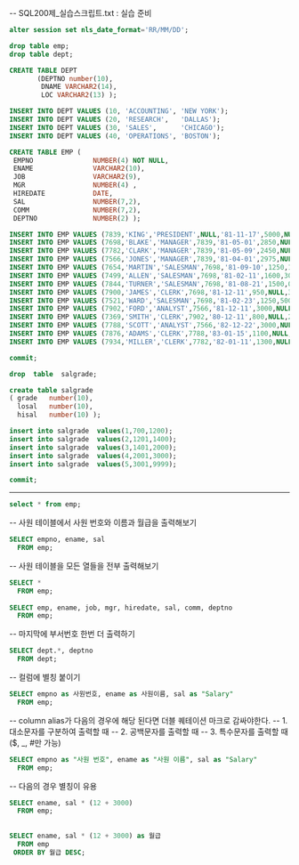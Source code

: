 -- SQL200제_실습스크립트.txt : 실습 준비

```sql
alter session set nls_date_format='RR/MM/DD';

drop table emp;
drop table dept;

CREATE TABLE DEPT
       (DEPTNO number(10),
        DNAME VARCHAR2(14),
        LOC VARCHAR2(13) );

INSERT INTO DEPT VALUES (10, 'ACCOUNTING', 'NEW YORK');
INSERT INTO DEPT VALUES (20, 'RESEARCH',   'DALLAS');
INSERT INTO DEPT VALUES (30, 'SALES',      'CHICAGO');
INSERT INTO DEPT VALUES (40, 'OPERATIONS', 'BOSTON');

CREATE TABLE EMP (
 EMPNO               NUMBER(4) NOT NULL,
 ENAME               VARCHAR2(10),
 JOB                 VARCHAR2(9),
 MGR                 NUMBER(4) ,
 HIREDATE            DATE,
 SAL                 NUMBER(7,2),
 COMM                NUMBER(7,2),
 DEPTNO              NUMBER(2) );

INSERT INTO EMP VALUES (7839,'KING','PRESIDENT',NULL,'81-11-17',5000,NULL,10);
INSERT INTO EMP VALUES (7698,'BLAKE','MANAGER',7839,'81-05-01',2850,NULL,30);
INSERT INTO EMP VALUES (7782,'CLARK','MANAGER',7839,'81-05-09',2450,NULL,10);
INSERT INTO EMP VALUES (7566,'JONES','MANAGER',7839,'81-04-01',2975,NULL,20);
INSERT INTO EMP VALUES (7654,'MARTIN','SALESMAN',7698,'81-09-10',1250,1400,30);
INSERT INTO EMP VALUES (7499,'ALLEN','SALESMAN',7698,'81-02-11',1600,300,30);
INSERT INTO EMP VALUES (7844,'TURNER','SALESMAN',7698,'81-08-21',1500,0,30);
INSERT INTO EMP VALUES (7900,'JAMES','CLERK',7698,'81-12-11',950,NULL,30);
INSERT INTO EMP VALUES (7521,'WARD','SALESMAN',7698,'81-02-23',1250,500,30);
INSERT INTO EMP VALUES (7902,'FORD','ANALYST',7566,'81-12-11',3000,NULL,20);
INSERT INTO EMP VALUES (7369,'SMITH','CLERK',7902,'80-12-11',800,NULL,20);
INSERT INTO EMP VALUES (7788,'SCOTT','ANALYST',7566,'82-12-22',3000,NULL,20);
INSERT INTO EMP VALUES (7876,'ADAMS','CLERK',7788,'83-01-15',1100,NULL,20);
INSERT INTO EMP VALUES (7934,'MILLER','CLERK',7782,'82-01-11',1300,NULL,10);

commit;

drop  table  salgrade;

create table salgrade
( grade   number(10),
  losal   number(10),
  hisal   number(10) );

insert into salgrade  values(1,700,1200);
insert into salgrade  values(2,1201,1400);
insert into salgrade  values(3,1401,2000);
insert into salgrade  values(4,2001,3000);
insert into salgrade  values(5,3001,9999);

commit;
```

--------------------------------------------------------------------------------------------------------------------------------
```sql
select * from emp;
```

-- 사원 테이블에서 사원 번호와 이름과 월급을 출력해보기

```sql
SELECT empno, ename, sal
  FROM emp;
```



-- 사원 테이블을 모든 열들을 전부 출력해보기

```sql
SELECT * 
  FROM emp;
  
SELECT emp, ename, job, mgr, hiredate, sal, comm, deptno 
  FROM emp;

```


-- 마지막에 부서번호 한번 더 출력하기

```sql
SELECT dept.*, deptno 
  FROM dept;
```

-- 컬럼에 별칭 붙이기
```sql
SELECT empno as 사원번호, ename as 사원이름, sal as "Salary"
  FROM emp;
```

-- column alias가 다음의 경우에 해당 된다면 더블 퀘테이션 마크로 감싸야한다.
-- 1. 대소문자를 구분하여 출력할 때
-- 2. 공백문자를 출력할 때
-- 3. 특수문자를 출력할 때 ($, _, #만 가능)
```sql
SELECT empno as "사원 번호", ename as "사원 이름", sal as "Salary"
  FROM emp;
```
  
-- 다음의 경우 별칭이 유용

```sql
SELECT ename, sal * (12 + 3000)
  FROM emp;
  
  
SELECT ename, sal * (12 + 3000) as 월급
  FROM emp
 ORDER BY 월급 DESC;
 ```